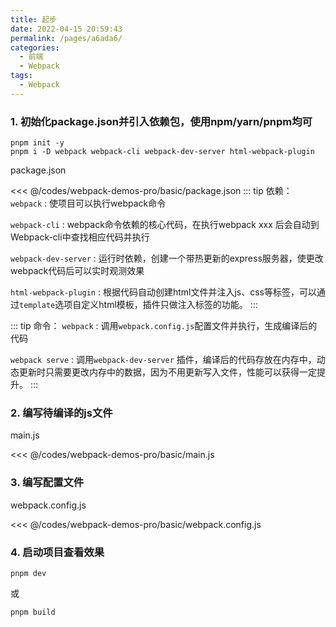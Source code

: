 ```yaml
---
title: 起步
date: 2022-04-15 20:59:43
permalink: /pages/a6ada6/
categories:
  - 前端
  - Webpack
tags:
  - Webpack
---
```




### 1. 初始化package.json并引入依赖包，使用npm/yarn/pnpm均可
```
pnpm init -y
pnpm i -D webpack webpack-cli webpack-dev-server html-webpack-plugin
```

package.json

<<< @/codes/webpack-demos-pro/basic/package.json
::: tip 依赖：
`webpack` : 使项目可以执行webpack命令

`webpack-cli` : webpack命令依赖的核心代码，在执行webpack xxx 后会自动到Webpack-cli中查找相应代码并执行

`webpack-dev-server` : 运行时依赖，创建一个带热更新的express服务器，使更改webpack代码后可以实时观测效果

`html-webpack-plugin` : 根据代码自动创建html文件并注入js、css等标签，可以通过`template`选项自定义html模板，插件只做注入标签的功能。
:::

::: tip 命令：
`webpack` :  调用`webpack.config.js`配置文件并执行，生成编译后的代码

`webpack serve` :  调用`webpack-dev-server` 插件，编译后的代码存放在内存中，动态更新时只需要更改内存中的数据，因为不用更新写入文件，性能可以获得一定提升。
:::

### 2. 编写待编译的js文件

main.js

<<< @/codes/webpack-demos-pro/basic/main.js

### 3. 编写配置文件

webpack.config.js

<<< @/codes/webpack-demos-pro/basic/webpack.config.js

### 4. 启动项目查看效果
```
pnpm dev 
```
或
```
pnpm build
```
